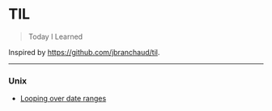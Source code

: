 

# TIL

> Today I Learned

Inspired by https://github.com/jbranchaud/til.

---

### Unix

- [Looping over date ranges](unix/date-ranges.md)
